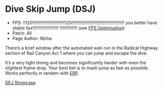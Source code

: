 # Dive Skip Jump (DSJ)

- FPS: !!120!!!!!!!!!!!!!!!!!!!!!!!!!!120!!!!!!!!!)!!!!!!!!!!!!!!!!!!!!!!!!!!!!!!!! you better have stable fps!!!!!!!!!!!!!!!!!!!!! !!!!!!!!!!!!!! (see [FPS Optimisation](<https://github.com/sleepiesther/Dooms-Eye/blob/main/Getting%20Started.md#fps-optimisation>))
- Patch: All
- Page Author: Moha

There’s a brief window after the automated wall-run in the Radical Highway section of Rail Canyon Act 1 where you can jump and escape the dive. 

It’s a very tight timing and becomes significantly harder with even the slightest frame drop. Your best bet is to mash jump as fast as possible. Works perfectly in tandem with [ERP](<https://github.com/sleepiesther/Dooms-Eye/blob/main/Glitches%20and%20Tech%2FESP%20and%20ERP.md#ERP>).

[DEJ Showcase](https://github.com/user-attachments/assets/01d821ab-0c42-406e-bdeb-1cf766f35788)

